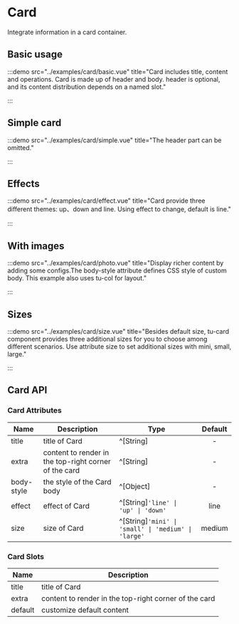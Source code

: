 # Card

Integrate information in a card container.

## Basic usage

:::demo src="../examples/card/basic.vue" title="Card includes title, content and operations. Card is made up of header and body. header is optional, and its content distribution depends on a named slot."

:::

## Simple card

:::demo src="../examples/card/simple.vue" title="The header part can be omitted."

:::

## Effects

:::demo src="../examples/card/effect.vue" title="Card provide three different themes: up、down and line. Using effect to change, default is line."

:::

## With images

:::demo src="../examples/card/photo.vue" title="Display richer content by adding some configs.The body-style attribute defines CSS style of custom body. This example also uses tu-col for layout."

:::

## Sizes

:::demo src="../examples/card/size.vue" title="Besides default size, tu-card component provides three additional sizes for you to choose among different scenarios. Use attribute size to set additional sizes with mini, small, large."

:::

## Card API

### Card Attributes

| Name | Description | Type | Default |
| ------ | ---- | ---- | :----: |
| title | title of Card | ^[String] | - |
| extra | content to render in the top-right corner of the card | ^[String] | - |
| body-style | the style of the Card body | ^[Object] | - |
| effect | effect of Card | ^[String]`'line' \| 'up' \| 'down'` | line |
| size | size of Card | ^[String]`'mini' \| 'small' \| 'medium' \| 'large'` | medium |

### Card Slots

| Name | Description |
| ------ | ---- |
| title | title of Card | - |
| extra | content to render in the top-right corner of the card | - |
| default | customize default content |
